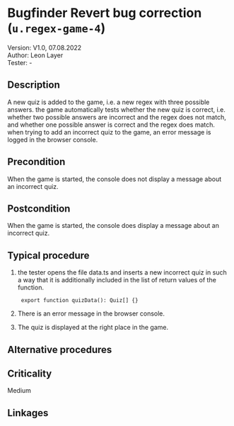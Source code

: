 # Bugfinder Revert bug correction (`u.regex-game-4`)


Version: V1.0, 07.08.2022 \
Author: Leon Layer \
Tester: -

## Description

A new quiz is added to the game, i.e. a new regex with three possible answers. the game automatically tests whether the new quiz is correct, i.e. whether two possible answers are incorrect and the regex does not match, and whether one possible answer is correct and the regex does match. when trying to add an incorrect quiz to the game, an error message is logged in the browser console.

## Precondition

When the game is started, the console does not display a message about an incorrect quiz. 

## Postcondition

When the game is started, the console does display a message about an incorrect quiz. 

## Typical procedure

1. the tester opens the file data.ts and inserts a new incorrect quiz in such a way that it is additionally included in the list of return values of the function. 

        export function quizData(): Quiz[] {} 

2. There is an error message in the browser console.
3. The quiz is displayed at the right place in the game.

## Alternative procedures

## Criticality

Medium

## Linkages

